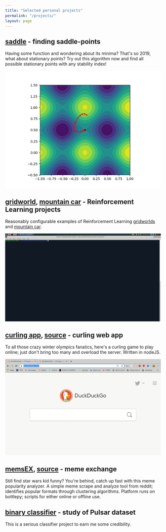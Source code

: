 ```yaml
---
title: "Selected personal projects"
permalink: "/projects/"
layout: page
---
```


## [saddle](https://github.com/grelade/saddle) - finding saddle-points 

Having some function and wondering about its minima? That's so 2019, what about stationary points?
Try out this algorithm now and find all possible stationary points with any stability index!

![](https://github.com/grelade/saddle/raw/master/contour_plot.png)
    
## [gridworld](https://github.com/grelade/RL_gridworlds), [mountain car](https://github.com/grelade/RL_mountaincar) - Reinforcement Learning projects
    
Reasonably configurable examples of Reinforcement Learning [gridworlds](https://github.com/grelade/RL_gridworlds) and [mountain car](https://github.com/grelade/RL_mountaincar).

![mountaincar](https://github.com/grelade/RL_mountaincar/raw/master/imgs/trained.gif)
    
## [curling app](https://coorling.herokuapp.com), [source](https://github.com/grelade/curling) - curling web app 

To all those crazy winter olympics fanatics, here's a curling game to play online; just don't bring too many and overload the server. Written in nodeJS.

![curling](https://github.com/grelade/curling/raw/master/imgs/curling.gif)
 
## [memsEX](https://grelade.pythonanywhere.com), [source](https://github.com/grelade/memsEX) - meme exchange

Still find star wars kid funny? You're behind, catch up fast with this meme popularity analyzer. A simple meme scrape and analyze tool from reddit; identifies popular formats through clustering algorithms. Platform runs on bottlepy; scripts for either online or offline use.

## [binary classifier](https://github.com/grelade/PulsarClassify) - study of Pulsar dataset

This is a serious classifier project to earn me some credibility.
